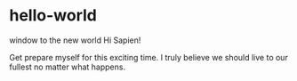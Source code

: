 # hello-world
window to the new world
Hi Sapien!

Get prepare myself for this exciting time.
I truly believe we should live to our fullest no matter what happens.
